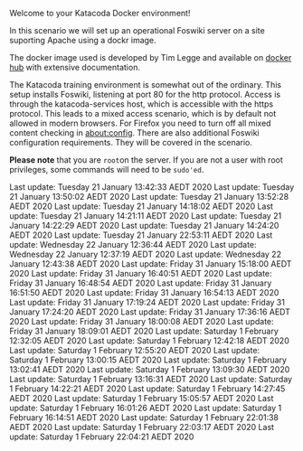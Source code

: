Welcome to your Katacoda Docker environment!

In this scenario we will set up an operational Foswiki server on a site suporting Apache using a dockr image.

The docker image used is developed by Tim Legge and available on
[docker hub](https://hub.docker.com/r/timlegge/docker-foswiki)
with extensive documentation.

The Katacoda training environment is somewhat out of the ordinary. This setup installs Foswiki, listening at port 80 for the http protocol.
Access is through the katacoda-services host, which is accessible with the https protocol.
This leads to a mixed access scenario, which is by default not allowed in modern browsers.
For Firefox  you need to turn off all mixed content checking in
[about:config](https://docs.sdl.com/LiveContent/content/en-US/SDL%20Web-v5/GUID-A96F0612-53DE-4E35-AE09-48D57146D6E4).
There are also additional Foswiki configuration requirements. They will be covered in the scenario.

**Please note** that you are `root`on the server.
If you are not a user with root privileges, some commands will need to be `sudo'ed`.




























Last update: Tuesday 21 January  13:42:33 AEDT 2020
Last update: Tuesday 21 January  13:50:02 AEDT 2020
Last update: Tuesday 21 January  13:52:28 AEDT 2020
Last update: Tuesday 21 January  14:18:02 AEDT 2020
Last update: Tuesday 21 January  14:21:11 AEDT 2020
Last update: Tuesday 21 January  14:22:29 AEDT 2020
Last update: Tuesday 21 January  14:24:20 AEDT 2020
Last update: Tuesday 21 January  22:53:11 AEDT 2020
Last update: Wednesday 22 January  12:36:44 AEDT 2020
Last update: Wednesday 22 January  12:37:19 AEDT 2020
Last update: Wednesday 22 January  12:43:38 AEDT 2020
Last update: Friday 31 January  15:18:00 AEDT 2020
Last update: Friday 31 January  16:40:51 AEDT 2020
Last update: Friday 31 January  16:48:54 AEDT 2020
Last update: Friday 31 January  16:51:50 AEDT 2020
Last update: Friday 31 January  16:54:13 AEDT 2020
Last update: Friday 31 January  17:19:24 AEDT 2020
Last update: Friday 31 January  17:24:20 AEDT 2020
Last update: Friday 31 January  17:36:16 AEDT 2020
Last update: Friday 31 January  18:00:08 AEDT 2020
Last update: Friday 31 January  18:09:01 AEDT 2020
Last update: Saturday 1 February  12:32:05 AEDT 2020
Last update: Saturday 1 February  12:42:18 AEDT 2020
Last update: Saturday 1 February  12:55:20 AEDT 2020
Last update: Saturday 1 February  13:00:15 AEDT 2020
Last update: Saturday 1 February  13:02:41 AEDT 2020
Last update: Saturday 1 February  13:09:30 AEDT 2020
Last update: Saturday 1 February  13:16:31 AEDT 2020
Last update: Saturday 1 February  14:22:21 AEDT 2020
Last update: Saturday 1 February  14:27:45 AEDT 2020
Last update: Saturday 1 February  15:05:57 AEDT 2020
Last update: Saturday 1 February  16:01:26 AEDT 2020
Last update: Saturday 1 February  16:14:51 AEDT 2020
Last update: Saturday 1 February  22:01:38 AEDT 2020
Last update: Saturday 1 February  22:03:17 AEDT 2020
Last update: Saturday 1 February  22:04:21 AEDT 2020
